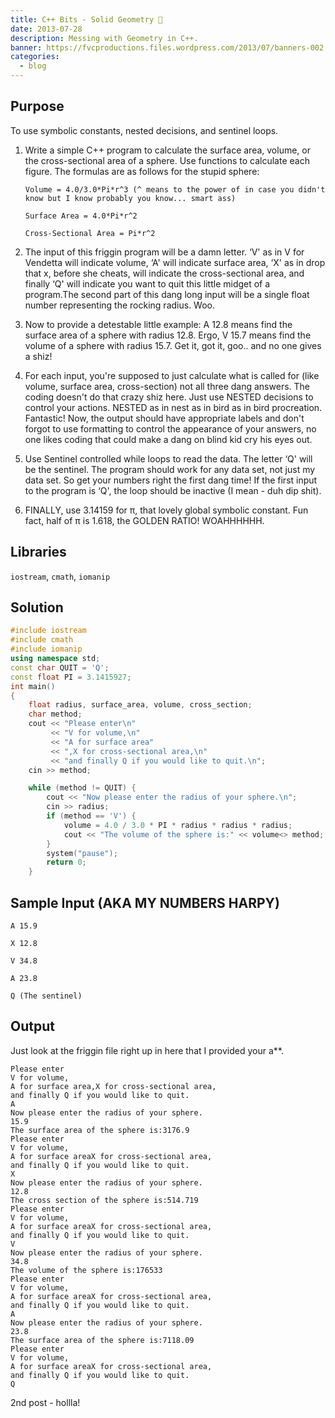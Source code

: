 ```yaml
---
title: C++ Bits - Solid Geometry 📐
date: 2013-07-28
description: Messing with Geometry in C++.
banner: https://fvcproductions.files.wordpress.com/2013/07/banners-002.jpg?w=1024&h=436&crop=1
categories:
  - blog
---
```


## Purpose

To use symbolic constants, nested decisions, and sentinel loops.

1.  Write a simple C++ program to calculate the surface area, volume, or the cross-sectional area of a sphere. Use functions to calculate each figure. The formulas are as follows for the stupid sphere:

    ```text
    Volume = 4.0/3.0*Pi*r^3 (^ means to the power of in case you didn't know but I know probably you know... smart ass)

    Surface Area = 4.0*Pi*r^2

    Cross-Sectional Area = Pi*r^2
    ```

2.  The input of this friggin program will be a damn letter. ‘V' as in V for Vendetta will indicate volume, ‘A' will indicate surface area, ‘X' as in drop that x, before she cheats, will indicate the cross-sectional area, and finally ‘Q' will indicate you want to quit this little midget of a program.The second part of this dang long input will be a single float number representing the rocking radius. Woo.
3.  Now to provide a detestable little example: A 12.8 means find the surface area of a sphere with radius 12.8. Ergo, V 15.7 means find the volume of a sphere with radius 15.7. Get it, got it, goo.. and no one gives a shiz!
4.  For each input, you're supposed to just calculate what is called for (like volume, surface area, cross-section) not all three dang answers. The coding doesn't do that crazy shiz here. Just use NESTED decisions to control your actions. NESTED as in nest as in bird as in bird procreation. Fantastic! Now, the output should have appropriate labels and don't forgot to use formatting to control the appearance of your answers, no one likes coding that could make a dang on blind kid cry his eyes out.
5.  Use Sentinel controlled while loops to read the data. The letter ‘Q' will be the sentinel. The program should work for any data set, not just my data set. So get your numbers right the first dang time! If the first input to the program is ‘Q', the loop should be inactive (I mean - duh dip shit).
6.  FINALLY, use 3.14159 for π, that lovely global symbolic constant. Fun fact, half of π is 1.618, the GOLDEN RATIO! WOAHHHHHH.

## Libraries

`iostream`, `cmath`, `iomanip`

## Solution

```c++
#include iostream
#include cmath
#include iomanip
using namespace std;
const char QUIT = 'Q';
const float PI = 3.1415927;
int main()
{
    float radius, surface_area, volume, cross_section;
    char method;
    cout << "Please enter\n"
         << "V for volume,\n"
         << "A for surface area"
         << ",X for cross-sectional area,\n"
         << "and finally Q if you would like to quit.\n";
    cin >> method;

    while (method != QUIT) {
        cout << "Now please enter the radius of your sphere.\n";
        cin >> radius;
        if (method == 'V') {
            volume = 4.0 / 3.0 * PI * radius * radius * radius;
            cout << "The volume of the sphere is:" << volume<> method;
        }
        system("pause");
        return 0;
    }
```

## Sample Input (AKA MY NUMBERS HARPY)

```text
A 15.9

X 12.8

V 34.8

A 23.8

Q (The sentinel)
```

## Output

Just look at the friggin file right up in here that I provided your a\*\*.

```text
Please enter
V for volume,
A for surface area,X for cross-sectional area,
and finally Q if you would like to quit.
A
Now please enter the radius of your sphere.
15.9
The surface area of the sphere is:3176.9
Please enter
V for volume,
A for surface areaX for cross-sectional area,
and finally Q if you would like to quit.
X
Now please enter the radius of your sphere.
12.8
The cross section of the sphere is:514.719
Please enter
V for volume,
A for surface areaX for cross-sectional area,
and finally Q if you would like to quit.
V
Now please enter the radius of your sphere.
34.8
The volume of the sphere is:176533
Please enter
V for volume,
A for surface areaX for cross-sectional area,
and finally Q if you would like to quit.
A
Now please enter the radius of your sphere.
23.8
The surface area of the sphere is:7118.09
Please enter
V for volume,
A for surface areaX for cross-sectional area,
and finally Q if you would like to quit.
Q
```

2nd post - hollla!
